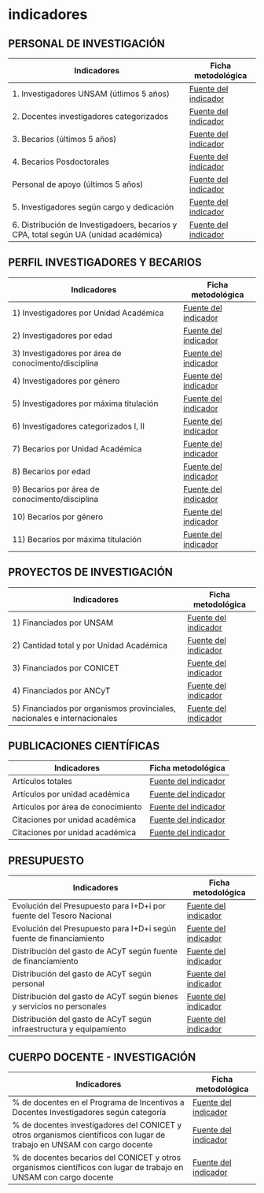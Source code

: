 # indicadores

## PERSONAL DE INVESTIGACIÓN

| Indicadores                                                                          | Ficha metodológica                                                                 |
| ------------------------------------------------------------------------------------ | ---------------------------------------------------------------------------------- |
| 1. Investigadores UNSAM (útlimos 5 años)                                             | [Fuente del indicador](<./InvestigadoresUnsam(ultimos5anos).pdf>)                  |
| 2. Docentes investigadores categorizados                                             | [Fuente del indicador](./DocentesInvestigadoresCategorizados.pdf)                  |
| 3. Becarios (últimos 5 años)                                                         | [Fuente del indicador](<./BecariosUnsam(ultimos5anos).pdf>)                        |
| 4. Becarios Posdoctorales                                                            | [Fuente del indicador](./becariosposdoctorales.pdf)                                |
| Personal de apoyo (últimos 5 años)                                                   | [Fuente del indicador](<./cpa(ultimos5anos).pdf>)                                  |
| 5. Investigadores según cargo y dedicación                                           | [Fuente del indicador](./investigadoresseguncargoydedicacion.pdf)                  |
| 6. Distribución de Investigadoers, becarios y CPA, total según UA (unidad académica) | [Fuente del indicador](./distribuciondeinvestigadoresbecariosycpatotalsegunua.pdf) |

## PERFIL INVESTIGADORES Y BECARIOS

| Indicadores                                          | Ficha metodológica                                                          |
| ---------------------------------------------------- | --------------------------------------------------------------------------- |
| 1) Investigadores por Unidad Académica               | [Fuente del indicador](./investigadoresporunidadacademica.pdf)              |
| 2) Investigadores por edad                           | [Fuente del indicador](./investigadoresporedad.pdf)                         |
| 3) Investigadores por área de conocimento/disciplina | [Fuente del indicador](./investigadoresporareadeconocimientodisciplina.pdf) |
| 4) Investigadores por género                         | [Fuente del indicador](./investigadoresporgenero.pdf)                       |
| 5) Investigadores por máxima titulación              | [Fuente del indicador](./investigadorespormaximatitulacion.pdf)             |
| 6) Investigadores categorizados I, II                | [Fuente del indicador](./investigadorescategorizadosIyII.pdf)               |
| 7) Becarios por Unidad Académica                     | [Fuente del indicador](./becariosporunidadacademica.pdf)                    |
| 8) Becarios por edad                                 | [Fuente del indicador](./becariosporedad.pdf)                               |
| 9) Becarios por área de conocimento/disciplina       | [Fuente del indicador](./becariosporareadeconocimiento.pdf)                 |
| 10) Becarios por género                              | [Fuente del indicador](./becariosporgenero.pdf)                             |
| 11) Becarios por máxima titulación                   | [Fuente del indicador](./becariospormaximatitulacion.pdf)                   |

## PROYECTOS DE INVESTIGACIÓN

| Indicadores                                                              | Ficha metodológica                                   |
| ------------------------------------------------------------------------ | ---------------------------------------------------- |
| 1) Financiados por UNSAM                                                 | [Fuente del indicador](./financiadosporunsam.pdf)    |
| 2) Cantidad total y por Unidad Académica                                 | [Fuente del indicador](./proyectostotalesyporua.pdf) |
| 3) Financiados por CONICET                                               | [Fuente del indicador](./financiadosporconicet.pdf)  |
| 4) Financiados por ANCyT                                                 | [Fuente del indicador](./financiadosporagencia.pdf)  |
| 5) Financiados por organismos provinciales, nacionales e internacionales | [Fuente del indicador](./financiadosporopnei.pdf)    |

## PUBLICACIONES CIENTÍFICAS

| Indicadores                        | Ficha metodológica                                                |
| ---------------------------------- | ----------------------------------------------------------------- |
| Artículos totales                  | [Fuente del indicador](./articulostotal.pdf)                      |
| Artículos por unidad académica     | [Fuente del indicador](./articulos-por-unidad-academica.pdf)      |
| Artículos por área de conocimiento | [Fuente del indicador](./articulos-por-area-de-conocimiento.pdf)  |
| Citaciones por unidad académica    | [Fuente del indicador](./citaciones-por-unidad-academica.pdf)     |
| Citaciones por unidad académica    | [Fuente del indicador](./citaciones-por-area-de-conocimiento.pdf) |

## PRESUPUESTO

| Indicadores                                                           | Ficha metodológica                                                                   |
| --------------------------------------------------------------------- | ------------------------------------------------------------------------------------ |
| Evolución del Presupuesto para I+D+i por fuente del Tesoro Nacional   | [Fuente del indicador](./presupuesto-i-d-i-tesoro-nacional.pdf)                      |
| Evolución del Presupuesto para I+D+i según fuente de financiamiento   | [Fuente del indicador](./presupuesto-i-d-i-fuente-financiamiento.pdf)                |
| Distribución del gasto de ACyT según fuente de financiamiento         | [Fuente del indicador](./distribucion-gasto-acyt-fuente-financiamiento.pdf)          |
| Distribución del gasto de ACyT según personal                         | [Fuente del indicador](./distribucion-gasto-acyt-presonal.pdf)                       |
| Distribución del gasto de ACyT según bienes y servicios no personales | [Fuente del indicador](./distribucion-gasto-acyt-bienes-servicios-no-personales.pdf) |
| Distribución del gasto de ACyT según infraestructura y equipamiento   | [Fuente del indicador](./distribucion-gasto-acyt-infraestructurta-equipamiento.pdf)  |

## CUERPO DOCENTE - INVESTIGACIÓN

| Indicadores                                                                                                             | Ficha metodológica                                                                                              |
| ----------------------------------------------------------------------------------------------------------------------- | --------------------------------------------------------------------------------------------------------------- |
| % de docentes en el Programa de Incentivos a Docentes Investigadores según categoría                                    | [Fuente del indicador](./cantidad-docentes-programa-incentivos-por-categoria.pdf)                               |
| % de docentes investigadores del CONICET y otros organismos científicos con lugar de trabajo en UNSAM con cargo docente | [Fuente del indicador](./docente-investigadores-conicet-otros-con-lugar-de-trabajo-unsam-con-cargo-docente.pdf) |
| % de docentes becarios del CONICET y otros organismos científicos con lugar de trabajo en UNSAM con cargo docente       | [Fuente del indicador](./docente-becarios-conicet-otros-con-lugar-de-trabajo-unsam-con-cargo-docente.pdf)       |
